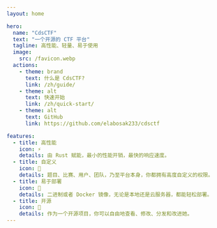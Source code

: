 ```yaml
---
layout: home

hero:
  name: "CdsCTF"
  text: "一个开源的 CTF 平台"
  tagline: 高性能、轻量、易于使用
  image:
    src: /favicon.webp
  actions:
    - theme: brand
      text: 什么是 CdsCTF?
      link: /zh/guide/
    - theme: alt
      text: 快速开始
      link: /zh/quick-start/
    - theme: alt
      text: GitHub
      link: https://github.com/elabosak233/cdsctf

features:
  - title: 高性能
    icon: ⚡
    details: 由 Rust 赋能，最小的性能开销，最快的响应速度。
  - title: 自定义
    icon: 🎨
    details: 题目、比赛、用户、团队，乃至平台本身，你都拥有高度自定义的权限。
  - title: 易于部署
    icon: 🐋
    details: 二进制或者 Docker 镜像，无论是本地还是云服务器，都能轻松部署。
  - title: 开源
    icon: 🌟
    details: 作为一个开源项目，你可以自由地查看、修改、分发和改进她。
---
```

